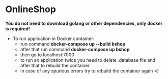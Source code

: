 # OnlineShop
**You do not need to download golang or other dependencies, only docker is required!**
- To run application in Docker container:
    - run command **docker-compose up --build bshop**
    - after that run command **docker-compose up bshop**
    - then go to localhost:7000
    - to run an application twice you need to delete .database file and after that to rebuild the container
    - in case of any spurious errors try to rebuild the container again =)
